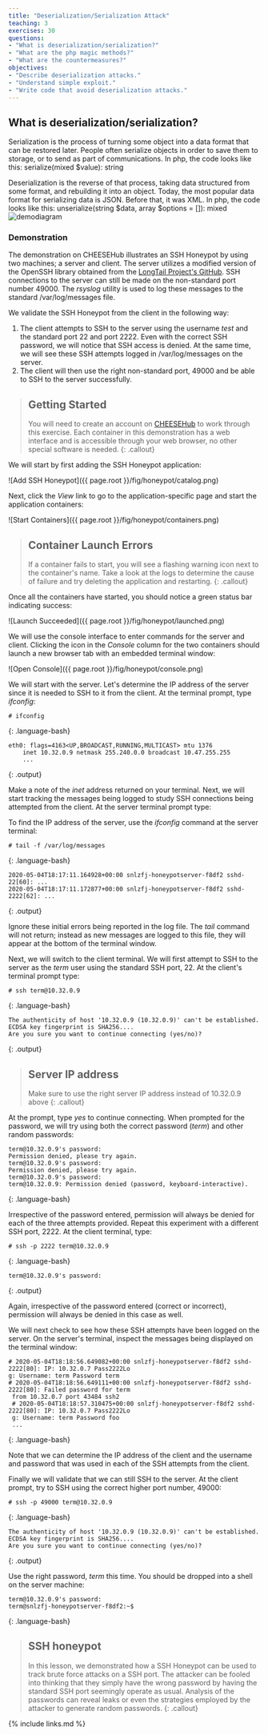```yaml
---
title: "Deserialization/Serialization Attack"
teaching: 3
exercises: 30
questions:
- "What is deserialization/serialization?"
- "What are the php magic methods?"
- "What are the countermeasures?"
objectives:
- "Describe deserialization attacks."
- "Understand simple exploit."
- "Write code that avoid deserialization attacks."
---
```



## What is deserialization/serialization?

Serialization is the process of turning some object into a data format that can be restored later.
People often serialize objects in order to save them to storage, or to send as part of
communications. In php, the code looks like this: serialize(mixed $value): string

Deserialization is the reverse of that process, taking data structured from some format, and
rebuilding it into an object. Today, the most popular data format for serializing data is JSON.
Before that, it was XML. In php, the code looks like this:
unserialize(string $data, array $options = []): mixed
![demodiagram](https://github.com/markyu0401/Deserialization-Attack/assets/60618569/e9ac88ff-50bb-4e5e-802b-989fb8f7e830)

### Demonstration

The demonstration on CHEESEHub illustrates an SSH Honeypot by using two machines; a server and client. The server utilizes a modified version of the
OpenSSH library obtained from the [LongTail Project's GitHub](https://github.com/wedaa/LongTail-Log-Analysis). SSH connections to the server can still be
made on the non-standard port number 49000. The *rsyslog* utility is used to log these messages to the standard /var/log/messages file.

We validate the SSH Honeypot from the client in the following way:

1. The client attempts to SSH to the server using the username *test* and the standard port 22 and port 2222. Even with the correct SSH password,
we will notice that SSH access is denied. At the same time, we will see these SSH attempts logged in /var/log/messages on the server.
2. The client will then use the right non-standard port, 49000 and be able to SSH to the server successfully.

> ## Getting Started
>
> You will need to create an account on [CHEESEHub](https://www.hub.cheesehub.org) to work through this exercise.
> Each container in this demonstration has a web interface and is accessible through your web browser, no other special software
> is needed.
{: .callout}

We will start by first adding the SSH Honeypot application:

![Add SSH Honeypot]({{ page.root }}/fig/honeypot/catalog.png)

Next, click the *View* link to go to the application-specific page and start the application containers:

![Start Containers]({{ page.root }}/fig/honeypot/containers.png)

> ## Container Launch Errors
>
> If a container fails to start, you will see a flashing warning icon next to the container's name. Take a look at the logs to
> determine the cause of failure and try deleting the application and restarting.
{: .callout}

Once all the containers have started, you should notice a green status bar indicating success:

![Launch Succeeded]({{ page.root }}/fig/honeypot/launched.png)

We will use the console interface to enter commands for the server and client. Clicking the icon in the *Console* column for
the two containers should launch a new browser tab with an embedded terminal window:

![Open Console]({{ page.root }}/fig/honeypot/console.png)

We will start with the server. Let's determine the IP address of the server since it is needed to SSH to it from the client. At
the terminal prompt, type *ifconfig*:

~~~
# ifconfig
~~~
{: .language-bash}

~~~
eth0: flags=4163<UP,BROADCAST,RUNNING,MULTICAST> mtu 1376
	inet 10.32.0.9 netmask 255.240.0.0 broadcast 10.47.255.255
	...
~~~
{: .output}

Make a note of the *inet* address returned on your terminal. Next, we will start tracking the messages being logged to study SSH
connections being attempted from the client. At the server terminal prompt type:

To find the IP address of the server, use the *ifconfig* command at the server terminal:

~~~
# tail -f /var/log/messages
~~~
{: .language-bash}

~~~
2020-05-04T18:17:11.164928+00:00 snlzfj-honeypotserver-f8df2 sshd-22[60]: ...
2020-05-04T18:17:11.172877+00:00 snlzfj-honeypotserver-f8df2 sshd-2222[62]: ...
~~~
{: .output}

Ignore these initial errors being reported in the log file. The *tail* command will not return; instead as new messages are logged to
this file, they will appear at the bottom of the terminal window.

Next, we will switch to the client terminal. We will first attempt to SSH to the server as the *term* user using the standard SSH port, 22.
At the client's terminal prompt type:

~~~
# ssh term@10.32.0.9
~~~
{: .language-bash}

~~~
The authenticity of host '10.32.0.9 (10.32.0.9)' can't be established.
ECDSA key fingerprint is SHA256....
Are you sure you want to continue connecting (yes/no)?
~~~
{: .output}

> ## Server IP address
>
> Make sure to use the right server IP address instead of 10.32.0.9 above
{: .callout}

At the prompt, type *yes* to continue connecting. When prompted for the password, we will try using both the correct password
(*term*) and other random passwords:

~~~
term@10.32.0.9's password:
Permission denied, please try again.
term@10.32.0.9's password:
Permission denied, please try again.
term@10.32.0.9's password:
term@10.32.0.9: Permission denied (password, keyboard-interactive).
~~~
{: .language-bash}

Irrespective of the password entered, permission will always be denied for each of the three attempts provided.
Repeat this experiment with a different SSH port, 2222. At the client terminal, type:

~~~
# ssh -p 2222 term@10.32.0.9
~~~
{: .language-bash}

~~~
term@10.32.0.9's password:
~~~
{: .output}

Again, irrespective of the password entered (correct or incorrect), permission will always be denied in this case as well.

We will next check to see how these SSH attempts have been logged on the server. On the server's terminal, inspect the
messages being displayed on the terminal window:

~~~
# 2020-05-04T18:18:56.649082+00:00 snlzfj-honeypotserver-f8df2 sshd-2222[80]: IP: 10.32.0.7 Pass2222Lo
g: Username: term Password term
# 2020-05-04T18:18:56.649111+00:00 snlzfj-honeypotserver-f8df2 sshd-2222[80]: Failed password for term
 from 10.32.0.7 port 43484 ssh2
 # 2020-05-04T18:18:57.310475+00:00 snlzfj-honeypotserver-f8df2 sshd-2222[80]: IP: 10.32.0.7 Pass2222Lo
 g: Username: term Password foo
 ...
~~~
{: .language-bash}

Note that we can determine the IP address of the client and the username and password that was used in each of the SSH attempts
from the client.

Finally we will validate that we can still SSH to the server. At the client prompt, try to SSH using the correct higher port number, 49000:

~~~
# ssh -p 49000 term@10.32.0.9
~~~
{: .language-bash}

~~~
The authenticity of host '10.32.0.9 (10.32.0.9)' can't be established.
ECDSA key fingerprint is SHA256....
Are you sure you want to continue connecting (yes/no)?
~~~
{: .output}

Use the right password, *term* this time. You should be dropped into a shell on the server machine:

~~~
term@10.32.0.9's password:
term@snlzfj-honeypotserver-f8df2:~$
~~~
{: .language-bash}

> ## SSH honeypot
>
> In this lesson, we demonstrated how a SSH Honeypot can be used to track brute force attacks on a SSH port. The attacker can be fooled into thinking
that they simply have the wrong password by having the standard SSH port seemingly operate as usual. Analysis of the passwords can reveal leaks or even
the strategies employed by the attacker to generate random passwords.
{: .callout}

{% include links.md %}
